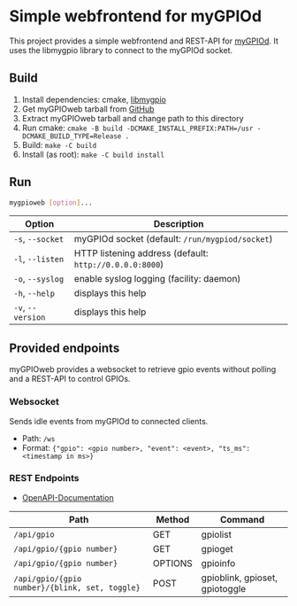 # Simple webfrontend for myGPIOd

This project provides a simple webfrontend and REST-API for [myGPIOd](https://github.com/jcorporation/myGPIOd). It uses the libmygpio library to connect to the myGPIOd socket.

## Build

1. Install dependencies: cmake, [libmygpio](https://github.com/jcorporation/myGPIOd)
2. Get myGPIOweb tarball from [GitHub](https://github.com/jcorporation/myGPIOweb/releases/latest)
3. Extract myGPIOweb tarball and change path to this directory
4. Run cmake: `cmake -B build -DCMAKE_INSTALL_PREFIX:PATH=/usr -DCMAKE_BUILD_TYPE=Release .`
5. Build: `make -C build`
6. Install (as root): `make -C build install`

## Run

```sh
mygpioweb [option]...
```

| Option | Description |
| ------ | ----------- |
| `-s`, `--socket` | myGPIOd socket (default: `/run/mygpiod/socket`) |
| `-l`, `--listen` | HTTP listening address (default: `http://0.0.0.0:8000`) |
| `-o`, `--syslog` | enable syslog logging (facility: daemon) |
| `-h`, `--help` | displays this help |
| `-v`, `--version` | displays this help |

## Provided endpoints

myGPIOweb provides a websocket to retrieve gpio events without polling and a REST-API to control GPIOs.

### Websocket

Sends idle events from myGPIOd to connected clients.

- Path: `/ws`
- Format: `{"gpio": <gpio number>, "event": <event>, "ts_ms": <timestamp in ms>}`

### REST Endpoints

- [OpenAPI-Documentation](openapi.yml)

| Path | Method | Command |
| ---- | ------ | ----------- |
| `/api/gpio` | GET | gpiolist |
| `/api/gpio/{gpio number}` | GET | gpioget |
| `/api/gpio/{gpio number}` | OPTIONS | gpioinfo |
| `/api/gpio/{gpio number}/{blink, set, toggle}` | POST | gpioblink, gpioset, gpiotoggle |
